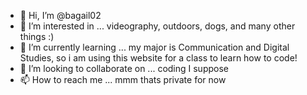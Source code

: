 - 👋 Hi, I’m @bagail02
- 👀 I’m interested in ... videography, outdoors, dogs, and many other things :)
- 🌱 I’m currently learning ... my major is Communication and Digital Studies, so i am using this website for a class to learn how to code!  
- 💞️ I’m looking to collaborate on ... coding I suppose 
- 📫 How to reach me ... mmm thats private for now 

<!---
bagail02/bagail02 is a ✨ special ✨ repository because its `README.md` (this file) appears on your GitHub profile.
You can click the Preview link to take a look at your changes.
--->
